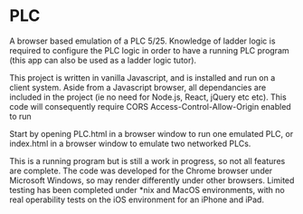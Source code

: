 # PLC
A browser based emulation of a PLC 5/25.  Knowledge of ladder logic is required to configure the PLC logic in order to have a running PLC program (this app can also be used as a ladder logic tutor).

This project is written in vanilla Javascript, and is installed and run on a client system. Aside from a Javascript browser, all dependancies are included in the project (ie no need for Node.js, React, jQuery etc etc). This code will consequently require CORS Access-Control-Allow-Origin enabled to run

Start by opening PLC.html in a browser window to run one emulated PLC, or index.html in a browser window to emulate two networked PLCs.

This is a running program but is still a work in progress, so not all features are complete. The code was developed for the Chrome browser under Microsoft Windows, so may render differently under other browsers. Limited testing has been completed under *nix and MacOS environments, with no real operability tests on the iOS environment for an iPhone and iPad.

